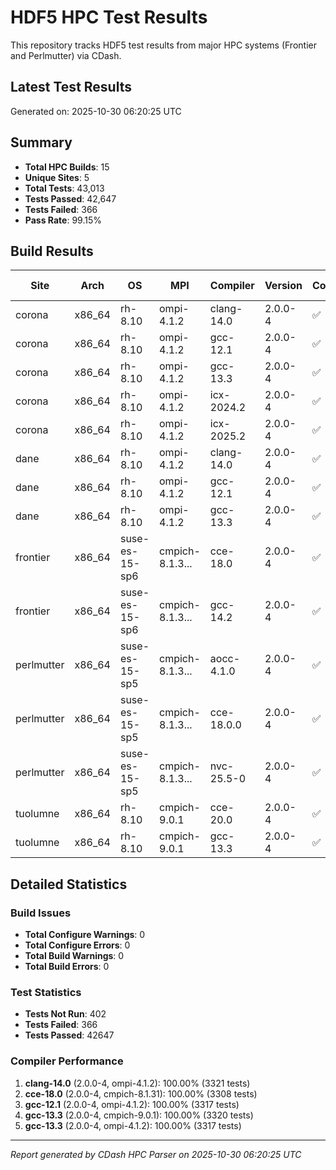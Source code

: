 # HDF5 HPC Test Results

This repository tracks HDF5 test results from major HPC systems (Frontier and Perlmutter) via CDash.

## Latest Test Results

Generated on: 2025-10-30 06:20:25 UTC

## Summary

- **Total HPC Builds**: 15
- **Unique Sites**: 5
- **Total Tests**: 43,013
- **Tests Passed**: 42,647
- **Tests Failed**: 366
- **Pass Rate**: 99.15%

## Build Results

| Site | Arch | OS | MPI | Compiler | Version | Configure | Build | Tests | Pass Rate |
|------|------|----|-----|----------|---------|-----------|-------|-------|-----------|
| corona | x86_64 | rh-8.10 | ompi-4.1.2 | clang-14.0 | 2.0.0-4 | ✅ | ✅ | 3321/3321 | 100.0% |
| corona | x86_64 | rh-8.10 | ompi-4.1.2 | gcc-12.1 | 2.0.0-4 | ✅ | ✅ | 3317/3317 | 100.0% |
| corona | x86_64 | rh-8.10 | ompi-4.1.2 | gcc-13.3 | 2.0.0-4 | ✅ | ✅ | 3317/3317 | 100.0% |
| corona | x86_64 | rh-8.10 | ompi-4.1.2 | icx-2024.2 | 2.0.0-4 | ✅ | ✅ | 3056/3058 | 99.9% |
| corona | x86_64 | rh-8.10 | ompi-4.1.2 | icx-2025.2 | 2.0.0-4 | ✅ | ✅ | 3056/3058 | 99.9% |
| dane | x86_64 | rh-8.10 | ompi-4.1.2 | clang-14.0 | 2.0.0-4 | ✅ | ✅ | 0/0 | 0.0% |
| dane | x86_64 | rh-8.10 | ompi-4.1.2 | gcc-12.1 | 2.0.0-4 | ✅ | ✅ | 3317/3318 | 100.0% |
| dane | x86_64 | rh-8.10 | ompi-4.1.2 | gcc-13.3 | 2.0.0-4 | ✅ | ✅ | 3317/3318 | 100.0% |
| frontier | x86_64 | suse-es-15-sp6 | cmpich-8.1.3... | cce-18.0 | 2.0.0-4 | ✅ | ✅ | 3308/3308 | 100.0% |
| frontier | x86_64 | suse-es-15-sp6 | cmpich-8.1.3... | gcc-14.2 | 2.0.0-4 | ✅ | ✅ | 3309/3309 | 100.0% |
| perlmutter | x86_64 | suse-es-15-sp5 | cmpich-8.1.3... | aocc-4.1.0 | 2.0.0-4 | ✅ | ✅ | 3337/3457 | 96.5% |
| perlmutter | x86_64 | suse-es-15-sp5 | cmpich-8.1.3... | cce-18.0.0 | 2.0.0-4 | ✅ | ✅ | 3336/3456 | 96.5% |
| perlmutter | x86_64 | suse-es-15-sp5 | cmpich-8.1.3... | nvc-25.5-0 | 2.0.0-4 | ✅ | ✅ | 3336/3456 | 96.5% |
| tuolumne | x86_64 | rh-8.10 | cmpich-9.0.1 | cce-20.0 | 2.0.0-4 | ✅ | ✅ | 0/0 | 0.0% |
| tuolumne | x86_64 | rh-8.10 | cmpich-9.0.1 | gcc-13.3 | 2.0.0-4 | ✅ | ✅ | 3320/3320 | 100.0% |

## Detailed Statistics

### Build Issues
- **Total Configure Warnings**: 0
- **Total Configure Errors**: 0
- **Total Build Warnings**: 0
- **Total Build Errors**: 0

### Test Statistics
- **Tests Not Run**: 402
- **Tests Failed**: 366
- **Tests Passed**: 42647

### Compiler Performance
1. **clang-14.0** (2.0.0-4, ompi-4.1.2): 100.00% (3321 tests)
2. **cce-18.0** (2.0.0-4, cmpich-8.1.31): 100.00% (3308 tests)
3. **gcc-12.1** (2.0.0-4, ompi-4.1.2): 100.00% (3317 tests)
4. **gcc-13.3** (2.0.0-4, cmpich-9.0.1): 100.00% (3320 tests)
5. **gcc-13.3** (2.0.0-4, ompi-4.1.2): 100.00% (3317 tests)

---
*Report generated by CDash HPC Parser on 2025-10-30 06:20:25 UTC*
